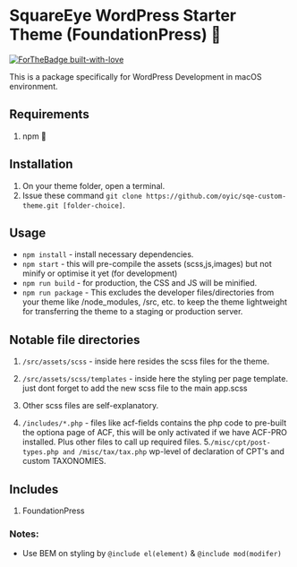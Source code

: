 #  SquareEye WordPress Starter Theme (FoundationPress) :metal:
[![ForTheBadge built-with-love](http://ForTheBadge.com/images/badges/built-with-love.svg)](https://GitHub.com/Naereen/)

This is a package specifically for WordPress Development in macOS environment.

## Requirements
1. npm :metal:

## Installation
1. On your theme folder, open a terminal.
2.  Issue these command `git clone https://github.com/oyic/sqe-custom-theme.git [folder-choice]`.

## Usage
* ```npm install``` - install necessary dependencies.
* ```npm start``` - this will pre-compile the assets (scss,js,images) but not minify or optimise it yet (for development)
* ```npm run build``` - for production, the CSS and JS will be minified.
* ```npm run package``` - This excludes the developer files/directories from your theme like /node_modules, /src, etc. to keep the theme lightweight for transferring the theme to a staging or production server.


## Notable file directories

1. ```/src/assets/scss``` - inside here resides the scss files for the theme.
2. ```/src/assets/scss/templates``` - inside here the styling per page template. just dont forget to add the new scss file to the main app.scss
3. Other scss files are self-explanatory.

4. ```/includes/*.php``` - files like acf-fields contains the php code to pre-built the optiona page of ACF, this will be only activated if we have ACF-PRO installed. Plus other files to call up required files.
5.```/misc/cpt/post-types.php and /misc/tax/tax.php``` wp-level of declaration of CPT's and custom TAXONOMIES.

## Includes
1. FoundationPress

### Notes:
* Use BEM on styling by ```@include el(element)``` & ```@include mod(modifer)```


